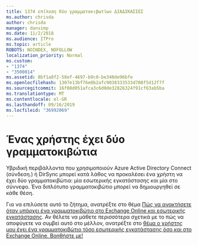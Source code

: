 ```yaml
---
title: 1374 επίλυση δύο γραμματοκιβωτίων ΔΙΑΔΙΚΑΣΙΕΣ
ms.author: chrisda
author: chrisda
manager: dansimp
ms.date: 11/2/2018
ms.audience: ITPro
ms.topic: article
ROBOTS: NOINDEX, NOFOLLOW
localization_priority: Normal
ms.custom:
- "1374"
- "3500014"
ms.assetid: 8bf1a8f2-58ef-4697-b9c0-be340de96bfe
ms.openlocfilehash: 1307e13bf76e0b2afc9038333533d708f5d12f7f
ms.sourcegitcommit: 16f08d051afca3c6d0de32826324f91cf63ab5ba
ms.translationtype: MT
ms.contentlocale: el-GR
ms.lasthandoff: 09/16/2019
ms.locfileid: "36992069"
---
```

# <a name="a-user-has-two-mailboxes"></a>Ένας χρήστης έχει δύο γραμματοκιβώτια

Υβριδική περιβάλλοντα που χρησιμοποιούν Azure Active Directory Connect (σύνδεση.) ή DirSync μπορεί κατά λάθος να προκαλέσει ένα χρήστη να έχει δύο γραμματοκιβώτια: μία εσωτερικής εγκατάστασης και μία στο σύννεφο. Ένα διπλότυπο γραμματοκιβώτιο μπορεί να δημιουργηθεί σε κάθε θέση.

Για να επιλύσετε αυτό το ζήτημα, ανατρέξτε στο θέμα [Πώς να ανακτήσετε όταν υπάρχει ένα γραμματοκιβώτιο στο Exchange Online και εσωτερικής εγκατάστασης](https://docs.microsoft.com/en-us/exchange/troubleshoot/move-mailboxes/mailbox-exists-exo-onpremises). Αν θέλετε να μάθετε περισσότερα σχετικά με το πώς να αποφύγετε να συμβεί αυτό στο μέλλον, ανατρέξτε στο [θέμα ο χρήστης μου έχει ένα γραμματοκιβώτιο τόσο εσωτερικής εγκατάστασης όσο και στο Exchange Online. Βοηθήστε με!](https://techcommunity.microsoft.com/t5/Exchange-Team-Blog/My-user-has-a-mailbox-both-on-premises-and-in-Exchange-Online/ba-p/846809)

